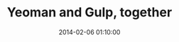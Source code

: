 ---
layout: post
title: "Yeoman and Gulp, together"
date: 2014-02-06 01:10:00
categories: blog
description: Finally, Yeoman + Gulp
---